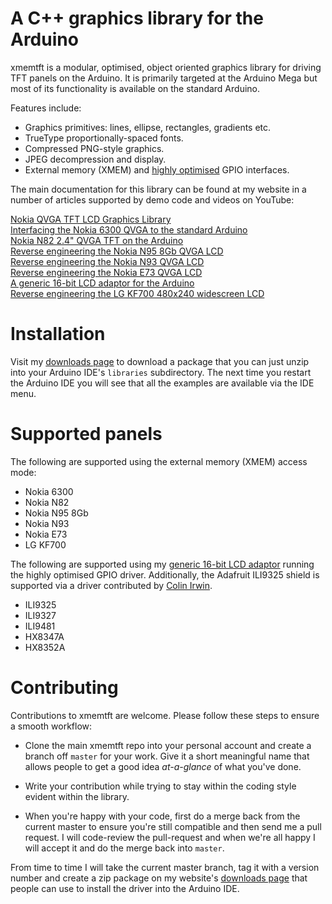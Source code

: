 # A C++ graphics library for the Arduino #

xmemtft is a modular, optimised, object oriented graphics library for driving TFT panels on the Arduino. It is primarily targeted at the Arduino Mega but most of its functionality is available on the standard Arduino.

Features include:

* Graphics primitives: lines, ellipse, rectangles, gradients etc.
* TrueType proportionally-spaced fonts.
* Compressed PNG-style graphics.
* JPEG decompression and display.
* External memory (XMEM) and [highly optimised](http://andybrown.me.uk/wk/2013/06/08/a-generic-16-bit-lcd-adaptor-for-the-arduino) GPIO interfaces.

The main documentation for this library can be found at my website in a number of articles supported by demo code and videos on YouTube:

[Nokia QVGA TFT LCD Graphics Library](http://andybrown.me.uk/wk/2012/06/04/nokia-qvga-tft-lcd-for-the-arduino-mega-graphics-library-part-2-of-2/)
<br/>
[Interfacing the Nokia 6300 QVGA to the standard Arduino](http://andybrown.me.uk/wk/2012/07/28/interfacing-the-nokia-6300-qvga-tft-to-the-standard-arduino/)
<br/>
[Nokia N82 2.4" QVGA TFT on the Arduino](http://andybrown.me.uk/wk/2012/08/19/nokia-n82-arduino/)
<br/>
[Reverse engineering the Nokia N95 8Gb QVGA LCD](http://andybrown.me.uk/wk/2012/11/03/nokia-n95-8gb-lcd/)
<br/>
[Reverse engineering the Nokia N93 QVGA LCD](http://andybrown.me.uk/wk/2013/01/26/nokia-n93-lcd/)
<br/>
[Reverse engineering the Nokia E73 QVGA LCD](http://andybrown.me.uk/wk/2013/05/29/nokia-e73-qvga-lcd/)
<br/>
[A generic 16-bit LCD adaptor for the Arduino](http://andybrown.me.uk/wk/2013/06/08/a-generic-16-bit-lcd-adaptor-for-the-arduino)
<br/>
[Reverse engineering the LG KF700 480x240 widescreen LCD](http://andybrown.me.uk/wk/2013/08/03/lg-kf700)

# Installation #

Visit my [downloads page](http://andybrown.me.uk/wk/downloads) to download a package that you can just unzip into your Arduino IDE's `libraries` subdirectory. The next time you restart the Arduino IDE you will see that all the examples are available via the IDE menu.

# Supported panels

The following are supported using the external memory (XMEM) access mode:

* Nokia 6300
* Nokia N82
* Nokia N95 8Gb
* Nokia N93
* Nokia E73
* LG KF700

The following are supported using my [generic 16-bit LCD adaptor](http://andybrown.me.uk/wk/2013/06/08/a-generic-16-bit-lcd-adaptor-for-the-arduino) running the highly optimised GPIO driver. Additionally, the Adafruit ILI9325 shield is supported via a driver contributed by [Colin Irwin](http://www.lagrangianpoint.net).

* ILI9325
* ILI9327
* ILI9481
* HX8347A
* HX8352A

# Contributing

Contributions to xmemtft are welcome. Please follow these steps to ensure a smooth workflow:

* Clone the main xmemtft repo into your personal account and create a branch off `master` for your work. Give it a short meaningful name that allows people to get a good idea _at-a-glance_ of what you've done.

* Write your contribution while trying to stay within the coding style evident within the library.

* When you're happy with your code, first do a merge back from the current master to ensure you're still compatible and then send me a pull request. I will code-review the pull-request and when we're all happy I will accept it and do the merge back into `master`.

From time to time I will take the current master branch, tag it with a version number and create a zip package on my website's [downloads page](http://andybrown.me.uk/wk/downloads) that people can use to install the driver into the Arduino IDE.
